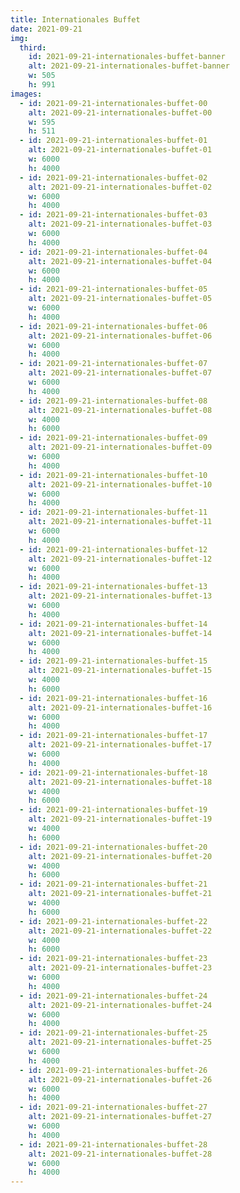 ```yaml
---
title: Internationales Buffet
date: 2021-09-21
img:
  third:
    id: 2021-09-21-internationales-buffet-banner
    alt: 2021-09-21-internationales-buffet-banner
    w: 505
    h: 991
images:
  - id: 2021-09-21-internationales-buffet-00
    alt: 2021-09-21-internationales-buffet-00
    w: 595
    h: 511
  - id: 2021-09-21-internationales-buffet-01
    alt: 2021-09-21-internationales-buffet-01
    w: 6000
    h: 4000
  - id: 2021-09-21-internationales-buffet-02
    alt: 2021-09-21-internationales-buffet-02
    w: 6000
    h: 4000
  - id: 2021-09-21-internationales-buffet-03
    alt: 2021-09-21-internationales-buffet-03
    w: 6000
    h: 4000
  - id: 2021-09-21-internationales-buffet-04
    alt: 2021-09-21-internationales-buffet-04
    w: 6000
    h: 4000
  - id: 2021-09-21-internationales-buffet-05
    alt: 2021-09-21-internationales-buffet-05
    w: 6000
    h: 4000
  - id: 2021-09-21-internationales-buffet-06
    alt: 2021-09-21-internationales-buffet-06
    w: 6000
    h: 4000
  - id: 2021-09-21-internationales-buffet-07
    alt: 2021-09-21-internationales-buffet-07
    w: 6000
    h: 4000
  - id: 2021-09-21-internationales-buffet-08
    alt: 2021-09-21-internationales-buffet-08
    w: 4000
    h: 6000
  - id: 2021-09-21-internationales-buffet-09
    alt: 2021-09-21-internationales-buffet-09
    w: 6000
    h: 4000
  - id: 2021-09-21-internationales-buffet-10
    alt: 2021-09-21-internationales-buffet-10
    w: 6000
    h: 4000
  - id: 2021-09-21-internationales-buffet-11
    alt: 2021-09-21-internationales-buffet-11
    w: 6000
    h: 4000
  - id: 2021-09-21-internationales-buffet-12
    alt: 2021-09-21-internationales-buffet-12
    w: 6000
    h: 4000
  - id: 2021-09-21-internationales-buffet-13
    alt: 2021-09-21-internationales-buffet-13
    w: 6000
    h: 4000
  - id: 2021-09-21-internationales-buffet-14
    alt: 2021-09-21-internationales-buffet-14
    w: 6000
    h: 4000
  - id: 2021-09-21-internationales-buffet-15
    alt: 2021-09-21-internationales-buffet-15
    w: 4000
    h: 6000
  - id: 2021-09-21-internationales-buffet-16
    alt: 2021-09-21-internationales-buffet-16
    w: 6000
    h: 4000
  - id: 2021-09-21-internationales-buffet-17
    alt: 2021-09-21-internationales-buffet-17
    w: 6000
    h: 4000
  - id: 2021-09-21-internationales-buffet-18
    alt: 2021-09-21-internationales-buffet-18
    w: 4000
    h: 6000
  - id: 2021-09-21-internationales-buffet-19
    alt: 2021-09-21-internationales-buffet-19
    w: 4000
    h: 6000
  - id: 2021-09-21-internationales-buffet-20
    alt: 2021-09-21-internationales-buffet-20
    w: 4000
    h: 6000
  - id: 2021-09-21-internationales-buffet-21
    alt: 2021-09-21-internationales-buffet-21
    w: 4000
    h: 6000
  - id: 2021-09-21-internationales-buffet-22
    alt: 2021-09-21-internationales-buffet-22
    w: 4000
    h: 6000
  - id: 2021-09-21-internationales-buffet-23
    alt: 2021-09-21-internationales-buffet-23
    w: 6000
    h: 4000
  - id: 2021-09-21-internationales-buffet-24
    alt: 2021-09-21-internationales-buffet-24
    w: 6000
    h: 4000
  - id: 2021-09-21-internationales-buffet-25
    alt: 2021-09-21-internationales-buffet-25
    w: 6000
    h: 4000
  - id: 2021-09-21-internationales-buffet-26
    alt: 2021-09-21-internationales-buffet-26
    w: 6000
    h: 4000
  - id: 2021-09-21-internationales-buffet-27
    alt: 2021-09-21-internationales-buffet-27
    w: 6000
    h: 4000
  - id: 2021-09-21-internationales-buffet-28
    alt: 2021-09-21-internationales-buffet-28
    w: 6000
    h: 4000
---
```


<!--mehr-->
